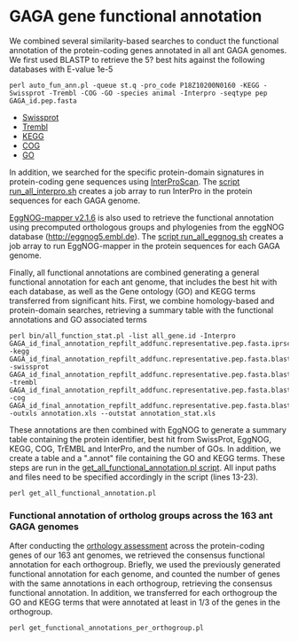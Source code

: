 # GAGA gene functional annotation

We combined several similarity-based searches to conduct the functional annotation of the protein-coding genes annotated in all ant GAGA genomes. We first used BLASTP to retrieve the 5? best hits against the following databases with E-value 1e-5
```
perl auto_fun_ann.pl -queue st.q -pro_code P18Z10200N0160 -KEGG -Swissprot -Trembl -COG -GO -species animal -Interpro -seqtype pep GAGA_id.pep.fasta
```
- [Swissprot](https://www.uniprot.org/)
- [Trembl](http://www.bioinfo.pte.hu/more/TrEMBL.htm)
- [KEGG](https://www.genome.jp/kegg/pathway.html)
- [COG](http://www.ncbi.nlm.nih.gov/COG/)
- [GO](http://geneontology.org/)


In addition, we searched for the specific protein-domain signatures in protein-coding gene sequences using [InterProScan](https://www.ebi.ac.uk/interpro/download/InterProScan/). The [script run_all_interpro.sh](run_all_interpro.sh) creates a job array to run InterPro in the protein sequences for each GAGA genome.

[EggNOG-mapper v2.1.6](https://github.com/eggnogdb/eggnog-mapper) is also used to retrieve the functional annotation using precomputed orthologous groups and phylogenies from the eggNOG database (http://eggnog5.embl.de). The [script run_all_eggnog.sh](run_all_eggnog.sh) creates a job array to run EggNOG-mapper in the protein sequences for each GAGA genome.


Finally, all functional annotations are combined generating a general functional annotation for each ant genome, that includes the best hit with each database, as well as the Gene ontology (GO) and KEGG terms transferred from significant hits. First, we combine homology-based and protein-domain searches, retrieving a summary table with the functional annotations and GO associated terms 
```
perl bin/all_function_stat.pl -list all_gene.id -Interpro GAGA_id_final_annotation_repfilt_addfunc.representative.pep.fasta.iprscan.xls -kegg GAGA_id_final_annotation_repfilt_addfunc.representative.pep.fasta.blast.kegg.xls -swissprot GAGA_id_final_annotation_repfilt_addfunc.representative.pep.fasta.blast.swissprot.xls -trembl GAGA_id_final_annotation_repfilt_addfunc.representative.pep.fasta.blast.trembl.xls -cog GAGA_id_final_annotation_repfilt_addfunc.representative.pep.fasta.blast.cog.xls  -outxls annotation.xls --outstat annotation_stat.xls

```

These annotations are then combined with EggNOG to generate a summary table containing the protein identifier, best hit from SwissProt, EggNOG, KEGG, COG, TrEMBL and InterPro, and the number of GOs. In addition, we create a table and a ".annot" file containing the GO and KEGG terms. These steps are run in the [get_all_functional_annotation.pl script](get_all_functional_annotation.pl). All input paths and files need to be specified accordingly in the script (lines 13-23).
```
perl get_all_functional_annotation.pl
```


### Functional annotation of ortholog groups across the 163 ant GAGA genomes

After conducting the [orthology assessment](../06_Analyses/Orthology) across the protein-coding genes of our 163 ant genomes, we retrieved the consensus functional annotation for each orthogroup. Briefly, we used the previously generated functional annotation for each genome, and counted the number of genes with the same annotations in each orthogroup, retrieving the consensus functional annotation. In addition, we transferred for each orthogroup the GO and KEGG terms that were annotated at least in 1/3 of the genes in the orthogroup. 
```
perl get_functional_annotations_per_orthogroup.pl
```  



